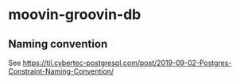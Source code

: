 # moovin-groovin-db

## Naming convention

See <https://til.cybertec-postgresql.com/post/2019-09-02-Postgres-Constraint-Naming-Convention/>
